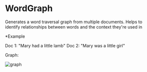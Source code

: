 WordGraph
=========

Generates a word traversal graph from multiple documents. Helps to identify relationships between words and the context they're used in

*Example

Doc 1: "Mary had a little lamb"
Doc 2: "Mary was a little girl"

Graph:

![graph](https://raw.githubusercontent.com/anubhavashok/WordGraph/master/docs/graphExample.png "graph")
